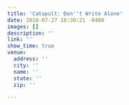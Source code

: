 ```yaml
---
title: 'Catapult: Don''t Write Alone'
date: 2018-07-27 18:30:21 -0400
images: []
description: ''
link: ''
show_time: true
venue:
  address: ''
  city: ''
  name: ''
  state: ''
  zip: ''

---
```

